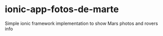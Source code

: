 # ionic-app-fotos-de-marte
Simple ionic framework implementation to show Mars photos and rovers info
